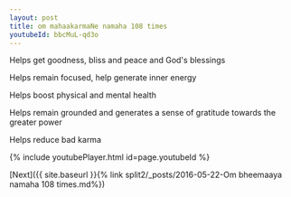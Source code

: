 ```yaml
---
layout: post
title: om mahaakarmaNe namaha 108 times
youtubeId: bbcMuL-qd3o
---
```

 
 
Helps get goodness, bliss and peace and God's blessings
 
Helps remain focused, help generate inner energy 
 
Helps boost physical and mental health 
 
Helps remain grounded and generates a sense of gratitude towards the greater power 
 
Helps reduce bad karma
 
 
 
 


{% include youtubePlayer.html id=page.youtubeId %}
 
[Next]({{ site.baseurl }}{% link  split2/_posts/2016-05-22-Om bheemaaya namaha 108 times.md%})
 
